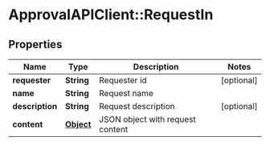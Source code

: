 # ApprovalAPIClient::RequestIn

## Properties
Name | Type | Description | Notes
------------ | ------------- | ------------- | -------------
**requester** | **String** | Requester id | [optional] 
**name** | **String** | Request name | 
**description** | **String** | Request description | [optional] 
**content** | [**Object**](.md) | JSON object with request content | 


